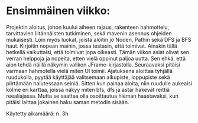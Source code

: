 # Ensimmäinen viikko:

Projektin aloitus, johon kuului aiheen rajaus, rakenteen hahmottelu, tarvittavien liitännäisten tutkiminen,
sekä mavenin asennus ohjeiden mukaisesti. Loin myös luokat, joista aloitin jo Noden, Pathin sekä DFS ja BFS haut. Kirjoitin
nopean mainin, jossa testasin, että toimivat. Ainakin tällä hetkellä vaikuttaisi, että toimivat jopa oikeasti. Tämän viikon
asiat olivat sen verran helppoja ja nopeita, etten vielä oppinut paljoa uutta. Sen ehkä, että aion tehdä näillä näkymin valikon
JFrame-kirjastolla. Seuraavaksi pitäisi varmaan hahmotella vielä miten UI toimii. Ajatuksena aloittaa tyhjällä ruudukolla,
pyytää käyttäjää valitsemaan alkupiste, loppupiste sekä piirtämään halutessaan seiniä. Sitten kun painaa aloita, niin ruudulle
aukeaisi kolme eri karttaa, joissa näkyy miten bfs, dfs ja astar hakevat reittiä reealiajassa. Mutta se saattaa olla osoittautua
hieman haastavaksi, kun pitäisi laittaa jokainen haku saman metodin sisään.

Käytetty aikamäärä: n. 3h
